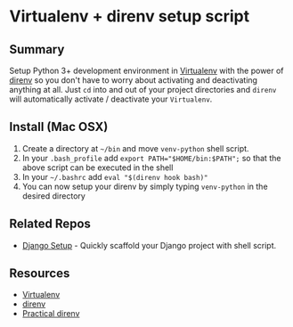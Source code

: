 # Virtualenv + direnv setup script

## Summary

Setup Python 3+ development environment in [Virtualenv](https://virtualenv.pypa.io/en/stable/) with the power of [direnv](https://direnv.net/) so you don't have to worry about activating and deactivating anything at all. Just `cd` into and out of your project directories and `direnv` will automatically activate / deactivate your `Virtualenv`.

## Install (Mac OSX)

1. Create a directory at `~/bin` and move `venv-python` shell script.
2. In your `.bash_profile` add `export PATH="$HOME/bin:$PATH";` so that the above script can be executed in the shell
3. In your `~/.bashrc` add `eval "$(direnv hook bash)"`
4. You can now setup your direnv by simply typing `venv-python` in the desired directory

## Related Repos
* [Django Setup](https://github.com/elishaterada/django-setup) - Quickly scaffold your Django project with shell script.

## Resources
* [Virtualenv](https://virtualenv.pypa.io/en/stable/)
* [direnv](https://direnv.net/)
* [Practical direnv](https://rnorth.org/practical-direnv)
